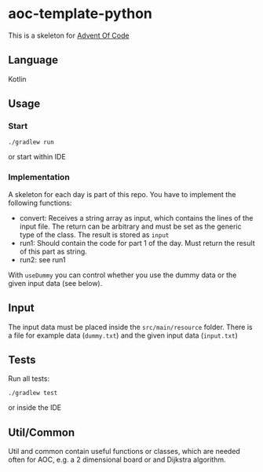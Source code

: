 # aoc-template-python

This is a skeleton for [Advent Of Code](https://adventofcode.com/)

## Language

Kotlin

## Usage

### Start

```
./gradlew run
```

or start within IDE


### Implementation

A skeleton for each day is part of this repo.
You have to implement the following functions:

- convert: Receives a string array as input, which contains the lines of the input file.
The return can be arbitrary and must be set as the generic type of the class.
The result is stored as `input`
- run1: Should contain the code for part 1 of the day. Must return the result of this part as string.
- run2: see run1

With `useDummy` you can control whether you use the dummy data or the given input data (see below).

## Input

The input data must be placed inside the `src/main/resource` folder.
There is a file for example data (`dummy.txt`) and the given input data (`input.txt`)

## Tests

Run all tests:

```
./gradlew test
```

or inside the IDE

## Util/Common

Util and common contain useful functions or classes, which are needed often for AOC, e.g. a 2 dimensional board or and Dijkstra algorithm.
